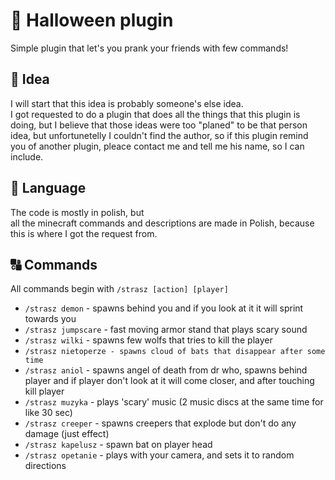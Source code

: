 <h1>🎃 Halloween plugin</h1>
<p>
  Simple plugin that let's you prank your friends with few commands!
</p>

<h2>🧠 Idea</h2>
<p>I will start that this idea is probably someone's else idea. <br />
  I got requested to do a plugin that does all the things that this plugin is doing, but I believe that those ideas were too "planed" to be that person idea, 
  but unfortunetelly I couldn't find the author, so if this plugin remind you of another plugin, pleace contact me and tell me his name, so I can include.
</p>

<h2>💬 Language</h2>
<p>
  The code is mostly in polish, but <br />
  all the minecraft commands and descriptions are made in Polish, because this is where I got the request from.
</p>

<h2>🔠 Commands</h2>
<p>
  All commands begin with <code>/strasz [action] [player]</code>
</p>
<ul>
  <li><code>/strasz demon</code> - spawns behind you and if you look at it it will sprint towards you</li>
  <li><code>/strasz jumpscare</code> - fast moving armor stand that plays scary sound</li>
  <li><code>/strasz wilki</code> - spawns few wolfs that tries to kill the player</li>
  <li><code>/strasz nietoperze - spawns cloud of bats that disappear after some time</code></li>
  <li><code>/strasz aniol</code> - spawns angel of death from dr who, spawns behind player and if player don't look at it will come closer, and after touching kill player</li>
  <li><code>/strasz muzyka</code> - plays 'scary' music (2 music discs at the same time for like 30 sec)</li>
  <li><code>/strasz creeper</code> - spawns creepers that explode but don't do any damage (just effect)</li>
  <li><code>/strasz kapelusz</code> - spawn bat on player head</li>
  <li><code>/strasz opetanie</code> - plays with your camera, and sets it to random directions</li>
</ul>
